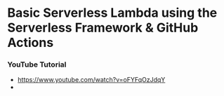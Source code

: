 # Basic Serverless Lambda using the Serverless Framework & GitHub Actions

### YouTube Tutorial
* https://www.youtube.com/watch?v=oFYFqOzJdqY
* 

